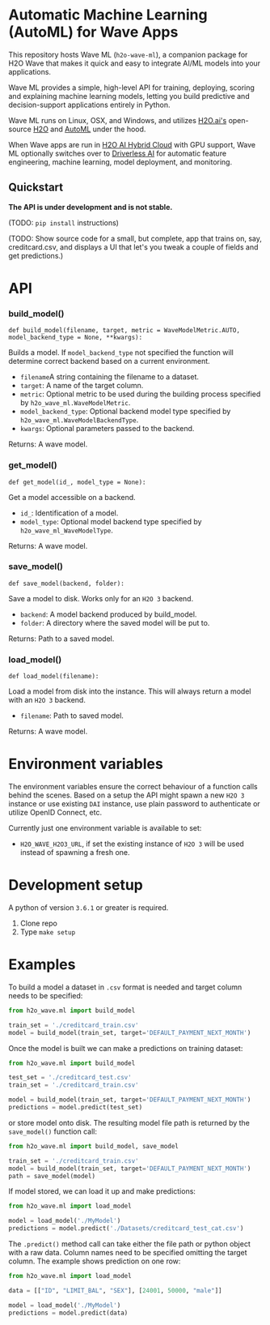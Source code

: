 # Automatic Machine Learning (AutoML) for Wave Apps

This repository hosts Wave ML (`h2o-wave-ml`), a companion package for H2O Wave that makes it quick and easy to integrate AI/ML models into your applications.

Wave ML provides a simple, high-level API for training, deploying, scoring and explaining machine learning models, letting you build predictive and decision-support applications entirely in Python.

Wave ML runs on Linux, OSX, and Windows, and utilizes [H2O.ai's](https://h2o.ai) open-source [H2O](https://github.com/h2oai/h2o-3) and [AutoML](https://docs.h2o.ai/h2o/latest-stable/h2o-docs/automl.html) under the hood.

When Wave apps are run in [H2O AI Hybrid Cloud](https://www.h2o.ai/hybrid-cloud/) with GPU support, Wave ML optionally switches over to [Driverless AI](https://www.h2o.ai/products/h2o-driverless-ai/) for automatic feature engineering, machine learning, model deployment, and monitoring.


## Quickstart

**The API is under development and is not stable.**

(TODO: `pip install` instructions)

(TODO: Show source code for a small, but complete, app that trains on, say, creditcard.csv, and displays a UI that let's you tweak a couple of fields and get predictions.)

# API

### build_model()

```python3
def build_model(filename, target, metric = WaveModelMetric.AUTO, model_backend_type = None, **kwargs):
```

Builds a model. If `model_backend_type` not specified the function will determine correct backend based on a current environment.

- `filename`A string containing the filename to a dataset.
- `target`: A name of the target column.
- `metric`: Optional metric to be used during the building process specified by `h2o_wave_ml.WaveModelMetric`.
- `model_backend_type`: Optional backend model type specified by `h2o_wave_ml.WaveModelBackendType`.
- `kwargs`: Optional parameters passed to the backend.

Returns:
  A wave model.

### get_model()

```python3
def get_model(id_, model_type = None):
```

Get a model accessible on a backend.


- `id_`: Identification of a model.
- `model_type`: Optional model backend type specified by `h2o_wave_ml_WaveModelType`.

Returns:
    A wave model.

### save_model()

```python3
def save_model(backend, folder):
```

Save a model to disk. Works only for an `H2O 3` backend.

- `backend`: A model backend produced by build_model.
- `folder`: A directory where the saved model will be put to.

Returns:
    Path to a saved model.

### load_model()

```python3
def load_model(filename):
```

Load a model from disk into the instance. This will always return a model with an `H2O 3` backend.

- `filename`: Path to saved model.

Returns:
    A wave model.
    
# Environment variables

The environment variables ensure the correct behaviour of a function calls behind the scenes. Based on a setup the API might spawn a new `H2O 3` instance or use existing `DAI` instance, use plain password to authenticate or utilize OpenID Connect, etc.

Currently just one environment variable is available to set:

- `H2O_WAVE_H2O3_URL`, if set the existing instance of `H2O 3` will be used instead of spawning a fresh one.

# Development setup 

A python of version `3.6.1` or greater is required.

1. Clone repo
2. Type `make setup`

# Examples

To build a model a dataset in `.csv` format is needed and target column needs to be specified:

```python
from h2o_wave.ml import build_model

train_set = './creditcard_train.csv'
model = build_model(train_set, target='DEFAULT_PAYMENT_NEXT_MONTH')
```

Once the model is built we can make a predictions on training dataset:

```python
from h2o_wave.ml import build_model

test_set = './creditcard_test.csv'
train_set = './creditcard_train.csv'

model = build_model(train_set, target='DEFAULT_PAYMENT_NEXT_MONTH')
predictions = model.predict(test_set)
```

or store model onto disk. The resulting model file path is returned by the `save_model()` function call:

```python
from h2o_wave.ml import build_model, save_model

train_set = './creditcard_train.csv'
model = build_model(train_set, target='DEFAULT_PAYMENT_NEXT_MONTH')
path = save_model(model)
```

If model stored, we can load it up and make predictions:

```python
from h2o_wave.ml import load_model

model = load_model('./MyModel')
predictions = model.predict('./Datasets/creditcard_test_cat.csv')
```

The `.predict()` method call can take either the file path or python object with a raw data. Column names need to be specified omitting the target column. The example shows prediction on one row:

```python
from h2o_wave.ml import load_model

data = [["ID", "LIMIT_BAL", "SEX"], [24001, 50000, "male"]]

model = load_model('./MyModel')
predictions = model.predict(data)
```